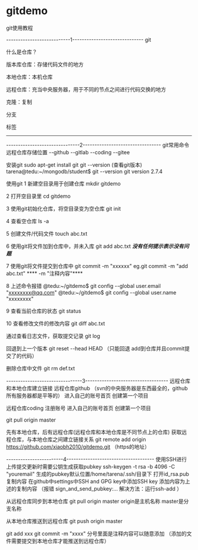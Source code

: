 # gitdemo
git使用教程



---------------------------1------------------------------ 
git

什么是仓库？

版本库仓库：存储代码文件的地方

本地仓库：本机仓库

远程仓库：充当中央服务器，用于不同的节点之间进行代码交换的地方

克隆：复制

分支

标签

--------------------------------------------------------------------

-------------------------------2--------------------------------- 
git常用命令
远程仓库存储位置
--github
--gitlab
--coding
--gitee

安装git
sudo apt-get install git
git --version (查看git版本)
tarena@tedu:~/mongodb/student$ git --version
git version 2.7.4

使用git
1 新建空目录用于创建仓库
mkdir gitdemo

2 打开空目录里
cd gitdemo

3 使用git初始化仓库，将空目录变为空仓库
git init

4 查看空仓库
ls -a

5 创建文件/代码文件
touch abc.txt

6 使用git将文件加到仓库中，并未入库
git add abc.txt
*****没有任何提示表示没有问题*****

7 使用git将文件提交到仓库中
git commit -m "xxxxxx"
eg.git commit -m "add abc.txt"
**** -m "注释内容"****

8 上述命令报错
@tedu:~/gitdemo$ git config --global user.email "xxxxxxxx@qq.com"
@tedu:~/gitdemo$ git config --global user.name "xxxxxxxx"

9 查看当前仓库的状态
git status

10 查看修改文件的修改内容
git diff abc.txt 


通过查看日志文件，获取提交记录
git log

回退到上一个版本
git reset --head HEAD
（只能回退 add到仓库并且commit提交了的代码）

删除仓库中文件
git rm def.txt


--------------------------------3----------------------------------- 
远程仓库和本地仓库建立链接
远程仓库github （svn的中央服务器是东西最全的，github所有服务器都是平等的）
进入自己的账号首页
创建第一个项目

远程仓库coding
注册账号
进入自己的账号首页
创建第一个项目

git pull origin master

先有本地仓库，后有远程仓库(远程仓库和本地仓库是不同节点上的仓库)
获取远程仓库，与本地仓库之间建立链接关系
git remote add origin https://github.com/xiaobh2010/gitdemo.git     （https的地址）


------------------------4------------------------------------- 
使用SSH进行上传提交更新时需要公钥生成获取pubkey
ssh-keygen -t rsa -b 4096 -C "youremail"
生成的pubkey默认位置/home/tarena/.ssh/目录下
打开id_rsa.pub 复制内容
在github中settings中SSH and GPG key中添加SSH key
添加内容为上述的复制内容
（报错 sign_and_send_pubkey:...
  解决方法：运行ssh-add
）

从远程仓库同步到本地仓库
git pull origin master    origin是主机名称    master是分支名称

从本地仓库推送到远程仓库
git push origin master

git add xxx
git commit -m "xxxx"    分号里面是注释内容可以随意添加
（添加的文件需要提交到本地仓库才能推送到远程仓库）




